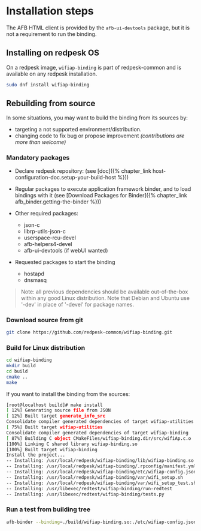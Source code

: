 # Installation steps

The AFB HTML client is provided by the `afb-ui-devtools` package, but it is not a requirement to run the binding.

## Installing on redpesk OS

On a redpesk image, `wifiap-binding` is part of redpesk-common and is available on any redpesk installation.

```bash
sudo dnf install wifiap-binding
```

## Rebuilding from source

In some situations, you may want to build the binding from its sources by:

* targeting a not supported environment/distribution.
* changing code to fix bug or propose improvement *(contributions are more than welcome)*

### Mandatory packages

* Declare redpesk repository: (see [doc]({% chapter_link host-configuration-doc.setup-your-build-host %}))

* Regular packages to execute application framework binder, and to load bindings with it
(see [Download Packages for Binder]({% chapter_link afb_binder.getting-the-binder %}))

* Other required packages:
  * json-c
  * librp-utils-json-c
  * userspace-rcu-devel
  * afb-helpers4-devel
  * afb-ui-devtools (if webUI wanted)
* Requested packages to start the binding
  * hostapd
  * dnsmasq

> Note: all previous dependencies should be available out-of-the-box within any good Linux distribution. Note that Debian and Ubuntu use '-dev' in place of '-devel' for package names.

### Download source from git

```bash
git clone https://github.com/redpesk-common/wifiap-binding.git
```

### Build for Linux distribution

```bash
cd wifiap-binding
mkdir build
cd build
cmake ..
make
```

If you want to install the binding from the sources:

```bash
[root@localhost build]# make install
[ 12%] Generating source file from JSON
[ 12%] Built target generate_info_src
Consolidate compiler generated dependencies of target wifiap-utilities
[ 75%] Built target wifiap-utilities
Consolidate compiler generated dependencies of target wifiap-binding
[ 87%] Building C object CMakeFiles/wifiap-binding.dir/src/wifiAp.c.o
[100%] Linking C shared library wifiap-binding.so
[100%] Built target wifiap-binding
Install the project...
-- Installing: /usr/local/redpesk/wifiap-binding/lib/wifiap-binding.so
-- Installing: /usr/local/redpesk/wifiap-binding/.rpconfig/manifest.yml
-- Installing: /usr/local/redpesk/wifiap-binding/etc/wifiap-config.json
-- Installing: /usr/local/redpesk/wifiap-binding/var/wifi_setup.sh
-- Installing: /usr/local/redpesk/wifiap-binding/var/wifi_setup_test.sh
-- Installing: /usr/libexec/redtest/wifiap-binding/run-redtest
-- Installing: /usr/libexec/redtest/wifiap-binding/tests.py
```

### Run a test from building tree

```bash
afb-binder --binding=./build/wifiap-binding.so:./etc/wifiap-config.json --tracereq common -vvv 
```
